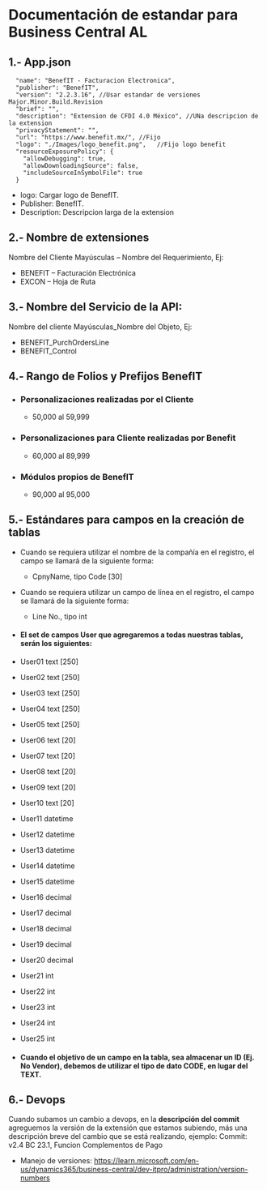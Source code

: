 # Documentación de estandar para Business Central AL

## 1.- App.json

```  
  "name": "BenefIT - Facturacion Electronica",
  "publisher": "BenefIT", 
  "version": "2.2.3.16", //Usar estandar de versiones Major.Minor.Build.Revision
  "brief": "",
  "description": "Extension de CFDI 4.0 México", //UNa descripcion de la extension
  "privacyStatement": "",    
  "url": "https://www.benefit.mx/", //Fijo
  "logo": "./Images/logo_benefit.png",   //Fijo logo benefit
  "resourceExposurePolicy": {
    "allowDebugging": true,
    "allowDownloadingSource": false,
    "includeSourceInSymbolFile": true
  }
```
- logo: Cargar logo de BenefIT.
- Publisher: BenefIT.
- Description: Descripcion larga de la extension

## 2.- Nombre de extensiones
Nombre del Cliente Mayúsculas – Nombre del Requerimiento, Ej:
- BENEFIT – Facturación Electrónica
- EXCON – Hoja de Ruta


## 3.- Nombre del Servicio de la API:
Nombre del cliente Mayúsculas_Nombre del Objeto, Ej:
- BENEFIT_PurchOrdersLine
- BENEFIT_Control


## 4.- Rango de Folios y Prefijos BenefIT

- ### Personalizaciones realizadas por el Cliente           
    - 50,000 al 59,999
- ### Personalizaciones para Cliente realizadas por Benefit 
    - 60,000 al 89,999
- ### Módulos propios de BenefIT
    - 90,000 al 95,000


## 5.- Estándares para campos en la creación de tablas

-   Cuando se requiera utilizar el nombre de la compañía en el registro, el campo se llamará de la siguiente forma: 
    - CpnyName, tipo Code [30]

- Cuando se requiera utilizar un campo de línea en el registro, el campo se llamará de la siguiente forma:
    - Line No., tipo int

- #### El set de campos User que agregaremos a todas nuestras tablas, serán los siguientes:
- User01 text [250]
- User02 text [250]
- User03 text [250]
- User04 text [250]
- User05 text [250]
- User06 text [20]
- User07 text [20]
- User08 text [20]
- User09 text [20]
- User10 text [20]
- User11 datetime 
- User12 datetime 
- User13 datetime 
- User14 datetime 
- User15 datetime 
- User16 decimal
- User17 decimal
- User18 decimal
- User19 decimal
- User20 decimal
- User21 int 
- User22 int 
- User23 int 
- User24 int 
- User25 int

- #### Cuando el objetivo de un campo en la tabla, sea almacenar un ID (Ej. No Vendor), debemos de utilizar el tipo de dato CODE, en lugar del TEXT.


## 6.- Devops

Cuando subamos un cambio a devops, en la **descripción del commit** agreguemos la versión de la extensión que estamos subiendo, más una descripción breve del cambio que se está realizando, ejemplo:
Commit: v2.4 BC 23.1, Funcion Complementos de Pago

- Manejo de versiones: 
https://learn.microsoft.com/en-us/dynamics365/business-central/dev-itpro/administration/version-numbers